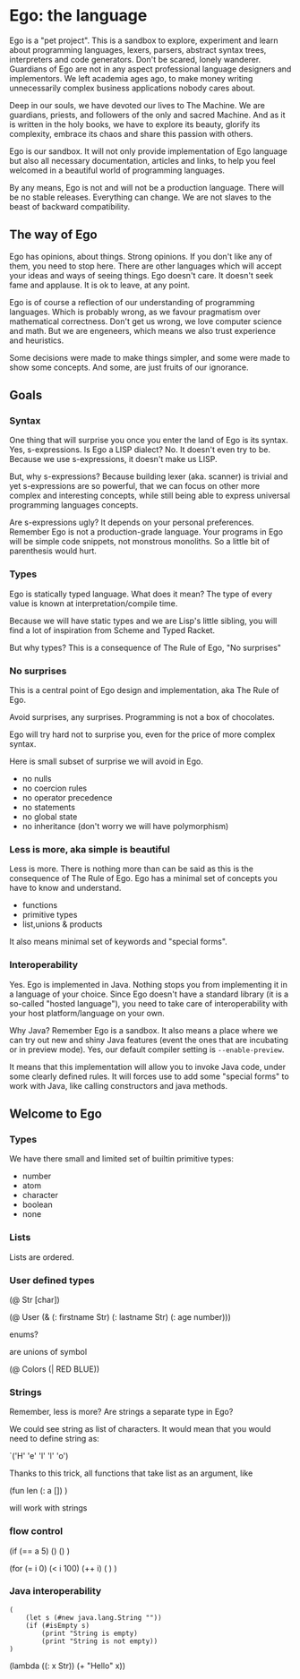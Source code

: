# Ego: the language

Ego is a "pet project". This is a sandbox to explore, experiment and learn about programming languages, lexers, parsers,
abstract syntax trees, interpreters and code generators. Don't be scared, lonely wanderer.
Guardians of Ego are not in any aspect professional language designers and implementors. We left academia ages ago,
to make money writing unnecessarily complex business applications nobody cares about.

Deep in our souls, we have devoted our lives to The Machine. We are guardians, priests, and followers of the only and sacred Machine.
And as it is written in the holy books, we have to explore its beauty, glorify its complexity, embrace its chaos and share this
passion with others.

Ego is our sandbox. It will not only provide implementation of Ego language but also all necessary documentation, articles and links,
to help you feel welcomed in a beautiful world of programming languages.

By any means, Ego is not and will not be a production language. There will be no stable releases. Everything can change. We are not
slaves to the beast of backward compatibility.

## The way of Ego

Ego has opinions, about things. Strong opinions. If you don't like any of them, you need to stop here. There are other
languages which will accept your ideas and ways of seeing things. Ego doesn't care. It doesn't seek fame and applause.
It is ok to leave, at any point.

Ego is of course a reflection of our understanding of programming languages. Which is probably wrong, as we favour pragmatism over mathematical correctness.
Don't get us wrong, we love computer science and math. But we are engeneers, which means we also trust experience and heuristics.

Some decisions were made to make things simpler, and some were made to show some concepts. And some, are just fruits of
our ignorance.

## Goals

### Syntax

One thing that will surprise you once you enter the land of Ego is its syntax.
Yes, s-expressions. Is Ego a LISP dialect? No. It doesn't even try to be.
Because we use s-expressions, it doesn't make us LISP.

But, why s-expressions? Because building lexer (aka. scanner) is trivial and yet s-expressions
are so powerful, that we can focus on other more complex and interesting concepts, while still being able to express universal programming languages concepts.

Are s-expressions ugly? It depends on your personal preferences.
Remember Ego is not a production-grade language. Your programs in Ego will be simple code snippets, not monstrous monoliths. 
So a little bit of parenthesis would hurt.

### Types

Ego is statically typed language. What does it mean? The type of every value is known at interpretation/compile time.

Because we will have static types and we are Lisp's little sibling, you will find a lot of inspiration from Scheme and Typed Racket.

But why types? This is a consequence of The Rule of Ego, "No surprises"

### No surprises

This is a central point of Ego design and implementation, aka The Rule of Ego.

Avoid surprises, any surprises. Programming is not a box of chocolates.

Ego will try hard not to surprise you, even for the price of more complex syntax.

Here is small subset of surprise we will avoid in Ego.

* no nulls
* no coercion rules
* no operator precedence
* no statements
* no global state
* no inheritance (don't worry we will have polymorphism)

### Less is more, aka simple is beautiful

Less is more. There is nothing more than can be said as this is the consequence of The Rule of Ego.
Ego has a minimal set of concepts you have to know and understand.

* functions
* primitive types
* list,unions & products

It also means minimal set of keywords and "special forms".

### Interoperability

Yes. Ego is implemented in Java. Nothing stops you from implementing it in a language of your choice.
Since Ego doesn't have a standard library (it is a so-called "hosted language"), you need to take care
of interoperability with your host platform/language on your own.

Why Java? Remember Ego is a sandbox. It also means a place where we can try out new and shiny Java features
(event the ones that are incubating or in preview mode). Yes, our default compiler setting is `--enable-preview`.

It means that this implementation will allow you to invoke Java code, under some clearly defined rules. It will forces use to add some "special forms"
to work with Java, like calling constructors and java methods.

## Welcome to Ego

### Types

We have there small and limited set of builtin primitive types:

* number
* atom 
* character
* boolean
* none

### Lists

Lists are ordered.

### User defined types

(@ Str [char])

(@ User (& (: firstname Str) (: lastname Str) (: age number)))

enums?

are unions of symbol

(@ Colors (| RED BLUE))

### Strings

Remember, less is more? Are strings a separate type in Ego?

We could see string as list of characters. It would mean that you would need to define string as:

`('H' 'e' 'l' 'l' 'o')

Thanks to this trick, all functions that take list as an argument, like

(fun len (: a []) )

will work with strings

### flow control

(if (== a 5)
    ()
    ()
)

(for (= i 0)
     (< i 100)
     (++ i)
    (
    )
)

### Java interoperability

```ego
(
    (let s (#new java.lang.String ""))
    (if (#isEmpty s)
        (print "String is empty)
        (print "String is not empty))
)
```

(lambda ((: x Str)) (+ "Hello" x))